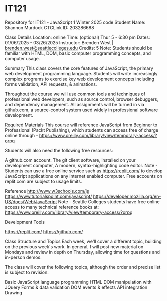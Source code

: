 # IT121
Repository for IT121 - JavaScript 1 Winter 2025 code
Student Name: Shannon Murdock
CTCLink ID: 203286688

Class Details
Location: online
Time: (optional) Thur 5 - 6:30 pm
Dates: 01/06/2025 - 03/26/2025
Instructor: Brenden West | brenden.west@seattlecolleges.edu 
Credits: 5
Note: Students should be familiar with HTML, DOM, basic computer programming concepts, and computer usage.

Summary
This class covers the core features of JavaScript, the primary web development programming language. Students will write increasingly complex programs to exercise key web development concepts including forms validation, API requests, & animations. 

Throughout the course we will use common tools and techniques of professional web developers, such as source control, browser debuggers, and dependency management. All assignments will be turned in via github.com, a source-control system used widely in professional software development.

 

Required Materials
This course will reference JavaScript from Beginner to Professional (Packt Publishing), which  students can access free of charge online through - https://www.oreilly.com/library/view/temporary-access/?orpq 

Students will also need the following free resources:

A github.com account. 
The git client software, installed on your development computer,
A modern, syntax-highlighting code editor. 
Note - Students can use a free online service such as https://replit.com/ to develop JavaScript applications on any internet enabled computer. Free accounts on replit.com are subject to usage limits.

Reference
http://www.w3schools.com/js 
https://www.tutorialspoint.com/javascript/ 
https://developer.mozilla.org/en-US/docs/Web/JavaScript 
Note - Seattle Colleges students have free online access to many technical reference books at: https://www.oreilly.com/library/view/temporary-access/?orpq 

Development Tools

https://replit.com/ 
https://github.com/
 

Class Structure and Topics
Each week, we'll cover a different topic, building on the previous week's work. In general, I will post new material on Mondays and review in depth on Thursday, allowing time for questions and in-person demos.

The class will cover the following topics, although the order and precise list is subject to revision:

Basic JavaScript language programming
HTML DOM manipulation with JQuery
Forms & data validation
DOM events & effects
API integration
Drawing
 
